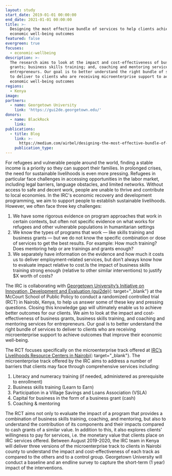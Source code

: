 ```yaml
---
layout: study
start_date: 2019-01-01 00:00:00
end_date: 2021-01-01 00:00:00
title: >-
  Designing the most effective bundle of services to help clients achieve
  economic well-being outcomes
featured: false
evergreen: true
focuses:
  - economic-wellbeing
description: >-
  The research aims to look at the impact and cost-effectiveness of business
  grants; business skills training; and, coaching and mentoring services for
  entrepreneurs. Our goal is to better understand the right bundle of services
  to deliver to clients who are receiving microenterprise support to achieve
  economic well-being outcomes
regions:
  - Kenya
image:
partners:
  - name: Georgetown University
    link: 'https://gui2de.georgetown.edu/'
donors:
  - name: BlackRock
    link:
publications:
  - title: Blog
    link: >-
      https://medium.com/airbel/designing-the-most-effective-bundle-of-services-to-help-clients-achieve-economic-well-being-e20e9d4a4174
    publication_type:
---
```


For refugees and vulnerable people around the world, finding a stable income is a priority so they can support their families. In prolonged crises, the need for sustainable livelihoods is even more pressing. Refugees in particular face challenges in accessing opportunities in the labor market, including legal barriers, language obstacles, and limited networks. Without access to safe and decent work, people are unable to thrive and contribute to local economies. In the IRC's economic recovery and development programming, we aim to support people to establish sustainable livelihoods. However, we often face three key challenges:

1. We have some rigorous evidence on program approaches that work in certain contexts, but often not specific evidence on what works for refugees and other vulnerable populations in humanitarian settings
2. We know the types of programs that work — like skills training and business grants — but we do not know the specific combination or dose of services to get the best results. For example: How much training? Does mentoring help or are trainings and grants enough?
3. We separately have information on the evidence and how much it costs us to deliver employment-related services, but don’t always know how to evaluate impact relative to cost.Is the impact of business skills training strong enough (relative to other similar interventions) to justify $X worth of costs?

The IRC is collaborating with&nbsp;[Georgetown University’s Initiative on Innovation, Development and Evaluation (gui2de)](https://gui2de.georgetown.edu/){: target="_blank"}&nbsp;at the McCourt School of Public Policy to conduct a randomized controlled trial (RCT) in Nairobi, Kenya, to help us answer some of these key and pressing questions. Closing this knowledge gap will ultimately enable us to achieve better outcomes for our clients. We aim to look at the impact and cost-effectiveness of business grants, business skills training, and coaching and mentoring services for entrepreneurs. Our goal is to better understand the right bundle of services to deliver to clients who are receiving microenterprise support to achieve outcomes that improve their economic well-being.

The RCT focuses specifically on the microenterprise track offered at&nbsp;[IRC’s Livelihoods Resource Centers in Nairobi](https://www.rescue.org/article/refugees-and-their-new-communities-thriving-together){: target="_blank"}. The microenterprise track offered by the IRC aims to address a number of barriers that clients may face through comprehensive services including:

1. Literacy and numeracy training (if needed, administered as prerequisite to enrollment)
2. Business skills training (Learn to Earn)
3. Participation in a Village Savings and Loans Association (VSLA)
4. Capital for business in the form of a business grant (cash)
5. Coaching & mentoring

The RCT aims not only to evaluate the impact of a program that provides a combination of business skills training, coaching, and mentoring, but also to understand the contribution of its components and their impacts compared to cash grants of a similar value. In addition to this, it also explores clients’ willingness to pay for services, i.e. the monetary value that clients place on IRC services offered. Between August 2019-2020, the IRC team in Kenya will deliver three versions of the microenterprise track to clients in Nairobi county to understand the impact and cost-effectiveness of each track as compared to the others and to a control group. Georgetown University will conduct a baseline and an endline survey to capture the short-term (1 year) impact of the interventions.&nbsp;